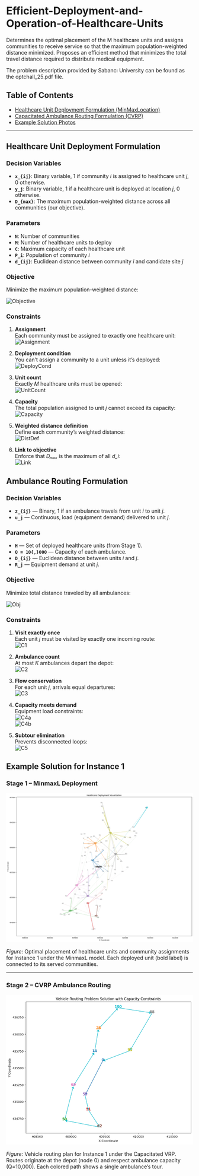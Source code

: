 # Efficient-Deployment-and-Operation-of-Healthcare-Units
Determines the optimal placement of the M healthcare units and assigns communities to receive service so that the maximum population-weighted distance minimized. Proposes an efficient method that minimizes the total travel distance required to distribute medical equipment.

The problem description provided by Sabancı University can be found as the optchall_25.pdf file. 

## Table of Contents

- [Healthcare Unit Deployment Formulation (MinMaxLocation)](#healthcare-unit-deployment-formulation)
- [Capacitated Ambulance Routing Formulation (CVRP)](#ambulance-routing-formulation)  
- [Example Solution Photos](#example-solution-for-instance-1)  

---
## Healthcare Unit Deployment Formulation

### Decision Variables

- **`x_{ij}`**: Binary variable, 1 if community *i* is assigned to healthcare unit *j*, 0 otherwise.  
- **`y_j`**: Binary variable, 1 if a healthcare unit is deployed at location *j*, 0 otherwise.  
- **`D_{max}`**: The maximum population-weighted distance across all communities (our objective).

### Parameters

- **`N`**: Number of communities  
- **`M`**: Number of healthcare units to deploy  
- **`C`**: Maximum capacity of each healthcare unit  
- **`P_i`**: Population of community *i*  
- **`d_{ij}`**: Euclidean distance between community *i* and candidate site *j*  

### Objective

Minimize the maximum population-weighted distance:
  
![Objective](https://latex.codecogs.com/svg.image?\min%20D_{max})

### Constraints

1. **Assignment**  
   Each community must be assigned to exactly one healthcare unit:  
   ![Assignment](https://latex.codecogs.com/svg.image?\sum_{j=1}^N%20x_{ij}%20%3D%201%2C%20\forall%20i\in\{1,\dots,N\})

2. **Deployment condition**  
   You can’t assign a community to a unit unless it’s deployed:  
   ![DeployCond](https://latex.codecogs.com/svg.image?x_{ij}\le%20y_j%2C%20\forall%20i,j\in\{1,\dots,N\})

3. **Unit count**  
   Exactly *M* healthcare units must be opened:  
   ![UnitCount](https://latex.codecogs.com/svg.image?\sum_{j=1}^N%20y_j%20%3D%20M)

4. **Capacity**  
   The total population assigned to unit *j* cannot exceed its capacity:  
   ![Capacity](https://latex.codecogs.com/svg.image?\sum_{i=1}^N%20P_i%20x_{ij}\le%20C\,y_j%2C%20\forall%20j)

5. **Weighted distance definition**  
   Define each community’s weighted distance:  
   ![DistDef](https://latex.codecogs.com/svg.image?d_i\ge%20x_{ij}\,P_i\,d_{ij}\,,\;\forall\;i,j)

6. **Link to objective**  
   Enforce that *Dₘₐₓ* is the maximum of all *d_i*:  
   ![Link](https://latex.codecogs.com/svg.image?d_i\le%20D_{max}\,,\;\forall\;i)


## Ambulance Routing Formulation

### Decision Variables

- **`z_{ij}`** — Binary, 1 if an ambulance travels from unit *i* to unit *j*.  
- **`u_j`** — Continuous, load (equipment demand) delivered to unit *j*.  

### Parameters

- **`H`** — Set of deployed healthcare units (from Stage 1).  
- **`Q = 10{,}000`** — Capacity of each ambulance.  
- **`D_{ij}`** — Euclidean distance between units *i* and *j*.  
- **`R_j`** — Equipment demand at unit *j*.  

### Objective

Minimize total distance traveled by all ambulances:

![Obj](https://latex.codecogs.com/svg.image?\min%20\sum_{i\in%20H\cup\{0\}}\sum_{j\in%20H}%20D_{ij}\,z_{ij})

### Constraints

1. **Visit exactly once**  
   Each unit *j* must be visited by exactly one incoming route:  
   ![C1](https://latex.codecogs.com/svg.image?\sum_{i\in%20H\cup\{0\}}%20z_{ij}%20=%201\,,%20\forall\,j\in%20H)

2. **Ambulance count**  
   At most *K* ambulances depart the depot:  
   ![C2](https://latex.codecogs.com/svg.image?\sum_{j\in%20H}%20z_{0j}%20\le%20K)

3. **Flow conservation**  
   For each unit *j*, arrivals equal departures:  
   ![C3](https://latex.codecogs.com/svg.image?\sum_{i\in%20H\cup\{0\}}%20z_{ij}%20=%20\sum_{k\in%20H}%20z_{jk}\,,%20\forall\,j\in%20H)

4. **Capacity meets demand**  
   Equipment load constraints:  
   ![C4a](https://latex.codecogs.com/svg.image?u_j%20\ge%20R_j\,,%20\forall\,j\in%20H)  
   ![C4b](https://latex.codecogs.com/svg.image?u_i%20-%20u_j%20+%20Q\,z_{ij}%20\le%20Q\,,%20\forall\,i,j\in%20H)

5. **Subtour elimination**  
   Prevents disconnected loops:  
   ![C5](https://latex.codecogs.com/svg.image?u_i%20-%20u_j%20+%20Q\,z_{ij}%20\le%20Q%20-%20R_j\,,%20\forall\,i,j\in%20H)

## Example Solution for Instance 1

### Stage 1 – MinmaxL Deployment

![Healthcare Deployment for Instance 1 (MinmaxL)](Solution_Photos/Ins1L1.png)

*Figure:* Optimal placement of healthcare units and community assignments for Instance 1 under the MinmaxL model. Each deployed unit (bold label) is connected to its served communities.

---

### Stage 2 – CVRP Ambulance Routing

![Ambulance Routing Solution for Instance 1 (CVRP)](Solution_Photos/Ins1VRP1.png)

*Figure:* Vehicle routing plan for Instance 1 under the Capacitated VRP. Routes originate at the depot (node 0) and respect ambulance capacity \(Q=10,000\). Each colored path shows a single ambulance’s tour.

